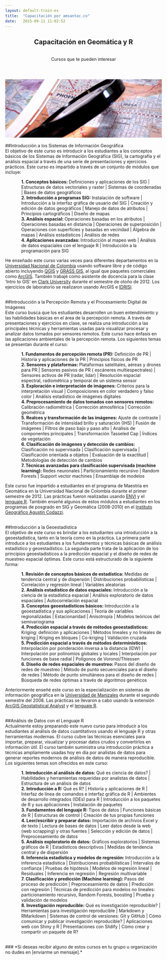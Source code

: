 ```yaml
---
layout: default-train-es
title:  "Capacitación por amsantac.co"
date:   2015-09-11 11:02:52
---
```

<header>
<h2>Capacitación en Geomática y R</h2>
<br>
<span class="byline">Cursos que te pueden interesar</span>
</header>

<a href="" class="image full"><img src="/images/training-fig-1.png" alt="" /></a>
<br>

##Introducción a los Sistemas de Información Geográfica 
<br>
El objetivo de este curso es introducir a los estudiantes a los conceptos básicos de los Sistemas de Información Geográfica (SIG), la cartografía y el análisis espacial a través de una serie de presentaciones y ejercicios prácticos. Este curso es impartido a través de un conjunto de módulos que incluye:

<ul style="margin-left:2em; list-style-type:none">
  <li><strong>1. Conceptos básicos: </strong>Definiciones y aplicaciones de los SIG | Estructuras de datos vectoriales y raster | Sistemas de coordenadas | Bases de datos geográficos</li>
  <li><strong>2. Introducción a programas SIG: </strong>Instalación de software | Introducción a la interfaz gráfica de usuario del SIG | Creación y edición de datos geográficos | Manejo de datos de atributos | Principios cartográficos | Diseño de mapas</li>
  <li><strong>3. Análisis espacial: </strong>Operaciones basadas en los atributos | Operaciones basadas en distancia | Operaciones de superposición | Operaciones con superficies y basadas en vecindad | Álgebra de mapas | Análisis estadísticos | Análisis de redes</li>
  <li><strong>4. Aplicaciones avanzadas: </strong>Introducción al mapeo web | Análisis de datos espaciales con el lenguaje R | Introducción a la programación para SIG</li>
</ul>

He enseñado este curso varias veces para diferentes departamentos en la [Universidad Nacional de Colombia] usando software libre y de código abierto incluyendo [QGIS] y [GRASS GIS], al igual que paquetes comerciales como [ArcGIS]. También trabajé como asistente de docencia para la clase ‘Intro to GIS’ en [Clark University] durante el semestre de otoño de 2012. Los ejercicios de laboratorio se realizaron usando ArcGIS e [IDRISI].

<br>
##Introducción a la Percepción Remota y el Procesamiento Digital de Imágenes
<br>
Este curso busca que los estudiantes desarrollen un buen entendimiento y las habilidades básicas en el área de la percepción remota. A través de presentaciones y ejercicios en clase, se realiza una introducción a las principales técnicas y herramientas usadas para visualizar procesar y analizar datos tomados por sensores remotos. Este curso hace énfasis en las aplicaciones ambientales de la percepción remota. Los siguientes temas se presentan durante el curso:

<ul style="margin-left:2em; list-style-type:none">
  <li><strong>1. Fundamentos de percepción remota (PR): </strong>Definición de PR | Historia y aplicaciones de la PR | Principios físicos de PR</li>
  <li><strong>2. Sensores y plataformas: </strong>Plataformas satelitales, aéreas y drones para PR | Sensores pasivos de PR ( escáneres multiespectrales) | Sensores activos de PR (radar, lidar) | Resolución espacial espectral, radiométrica y temporal de un sistema sensor</li>
  <li><strong>3. Exploración e interpretación de imágenes: </strong>Criterios para la interpretación visual | Composiciones en color verdadero y falso color | Análisis estadístico de imágenes digitales</li>
  <li><strong>4. Preprocesamiento de datos tomados con sensores remotos: </strong>Calibración radiométrica | Corrección atmosférica | Corrección geométrica</li>
  <li><strong>5. Realces y transformación de las imágenes: </strong>Ajuste de contraste | Transformación de intensidad brillo y saturación (IHS) | Fusión de imágenes | Filtros de paso bajo y paso alto | Análisis de componentes principales | Transformación Tasseled Cap | Índices de vegetación</li>
  <li><strong>6. Clasificación de imágenes y detección de cambios: </strong>Clasificación no supervisada | Clasificación supervisada | Clasificación orientada a objetos | Evaluación de la exactitud | Metodologías de detección de cambios</li>
  <li><strong>7. Técnicas avanzadas para clasificación supervisada (machine learning): </strong>Redes neuronales | Particionamiento recursivo | Random Forests | Support vector machines | Ensamblaje de modelos</li>
</ul>

Este curso fue impartido a estudiantes en el programa de Maestría en Geomática en la Universidad Nacional de Colombia durante el primer semestre de 2012. Las prácticas fueron realizadas usando [ENVI] y el [lenguaje R]. También enseñé algunos de estos módulos a estudiantes en los programas de posgrado en SIG y Geomática (2008-2010) en el [Instituto Geográfico Agustín Codazzi]. 

<br>
##Introducción a la Geoestadística
<br>
El objetivo de este curso es brindar a los estudiantes una introducción a la geoestadistica, tanto en la teoría como en la práctica. La primera parte introduce a los estudiantes a los fundamentos y técnicas básicas de análisis estadístico y geoestadístico. La segunda parte trata de la aplicación de los principios geoestadisticos a la predicción espacial y el diseño de redes de muestreo espacial óptimas. Este curso está estructurado de la siguiente forma:

<ul style="margin-left:2em; list-style-type:none">
  <li><strong>1. Revisión de conceptos básicos de estadística: </strong>Medidas de tendencia central y de dispersión | Distribuciones probabilísticas | Correlación y regresión lineal | Variables aleatorias</li>
  <li><strong>2. Análisis estadístico de datos espaciales: </strong>Introducción a la ciencia de la estadística espacial | Análisis exploratorio de datos espaciales | Autocorrelación espacial</li>
  <li><strong>3. Conceptos geoestadísticos básicos: </strong>Introducción a la geoestadística y sus aplicaciones | Teoría de variables regionalizadas | Estacionaridad | Anisotropía | Modelos teóricos del semivariograma</li>
  <li><strong>4. Predicción espacial a través de métodos geoestadísticos: </strong>Kriging: definición y aplicaciones | Métodos lineales y no lineales de kriging | Kriging en bloques | Co-kriging | Validación cruzada</li>
  <li><strong>5. Predicción espacial a través de métodos determinísticos: </strong>Interpolación por ponderación inversa a la distancia (IDW) | Interpolación por polinomios globales y locales | Interpolación por funciones de base radial | Polígonos de Voronoi/Thiessen</li>
  <li><strong>6. Diseño de redes espaciales de muestreo: </strong>Pasos del diseño de redes de muestreo | Método de punto secuenciales para el diseño de redes | Método de punto simultáneos para el diseño de redes | Búsqueda de redes óptimas a través de algoritmos genéticos</li>
</ul>

Anteriormente enseñé este curso en la  especialización en sistemas de información geográfica en la [Universidad de Manizales] durante el segundo semestre del 2008. Las prácticas se llevaron a cabo usando la extensión [ArcGIS Geostatistical Analyst] y el [lenguaje R].

<br>
##Análisis de Datos con el Lenguaje R
<br>
Actualmente estoy preparando este nuevo curso para introducir a los estudiantes al análisis de datos cuantitativos usando el lenguaje R y otras herramientas modernas. El curso cubre las técnicas esenciales para importar, preparar, visualizar y procesar datos crudos y convertirlos en información    útil. El curso también suministra una introducción práctica a técnicas ampliamente usadas hoy en día por analistas de datos para generar reportes modernos de análisis de datos de manera reproducible. Los siguientes temas son ofrecidos en este curso:    

<ul style="margin-left:2em; list-style-type:none">
  <li><strong>1. Introducción al análisis de datos: </strong>Qué es ciencia de datos? | Habilidades y herramientas requeridas por analistas de datos | Estructura de un análisis de datos</li>
  <li><strong>2. Introducción a R: </strong>Qué es R? | Historia y aplicaciones de R | Interfaz de línea de comandos e interfaz gráfica de R | Ambientes de desarrollo integrados (IDEs) para R | Introducción a los paquetes de R y sus aplicaciones | Instalación de paquetes</li>
  <li><strong>3. Fundamentos del lenguaje R: </strong>Tipos de datos | Funciones básicas de R | Estructuras de control | Creación de tus propias funciones</li>
  <li><strong>4. Leer/escribir y preparar datos:</strong> Importación de archivos Excel y de texto | Lectura de bases de datos | Leer datos desde la web (web scrapping) y otras fuentes | Selección y edición de datos | Preprocesamiento de datos</li>
  <li><strong>5. Análisis exploratorio de datos:</strong> Gráficos exploratorios | Sistemas gráficos de R | Estadísticos descriptivos | Medidas de tendencia central y de dispersión</li>
  <li><strong>6. Inferencia estadística y modelos de regresión: </strong>Introducción a la  inferencia estadística | Distribuciones probabilísticas | Intervalos de confianza | Pruebas de hipótesis | Modelos de regresión lineal | Residuales | Inferencia en regresión | Regresión multivariable</li>
  <li><strong>7. Clasificación y predicción (Machine learning): </strong>Pasos del proceso de predicción | Preprocesamiento de datos | Predicción con regresión | Técnicas de predicción para modelos no lineales: particionamiento recursivo, Random Forests, boosting | Prueba y validación de modelos</li>
  <li><strong>8. Investigación reproducible: </strong>Qué es investigación reproducible? | Herramientas para investigación reproducible | Markdown y RMarkdown | Sistemas de control de versiones: Git y GitHub |  Cómo comunicar y publicar investigación reproducible? | Aplicaciones web con Shiny y R | Presentaciones con Slidify | Cómo crear y compartir un paquete de R?</li>
</ul>

<br>
### *Si deseas recibir alguno de estos cursos en tu grupo u organización no dudes en [enviarme un mensaje].*

[QGIS]: http://www.qgis.org/
[GRASS GIS]: https://grass.osgeo.org/
[ArcGIS]: https://www.arcgis.com/
[Universidad Nacional de Colombia]: http://unal.edu.co
[Clark University]: http://clarku.edu
[enviarme un mensaje]: /es/contact.html
[lenguaje R]: http://r-project.org
[ArcGIS Geostatistical Analyst]: http://www.esri.com/software/arcgis/extensions/geostatistical
[Universidad de Manizales]: http://www.umanizales.edu.co/
[IDRISI]: https://clarklabs.org/
[ENVI]: http://www.exelisvis.com/ProductsServices/ENVIProducts/ENVI.aspx
[Instituto Geográfico Agustín Codazzi]: http://www.igac.gov.co

